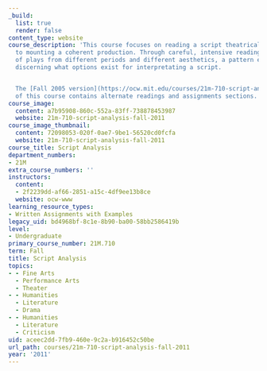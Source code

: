 ```yaml
---
_build:
  list: true
  render: false
content_type: website
course_description: 'This course focuses on reading a script theatrically with a view
  to mounting a coherent production. Through careful, intensive reading of a variety
  of plays from different periods and different aesthetics, a pattern emerges for
  discerning what options exist for interpretating a script.


  The [Fall 2005 version](https://ocw.mit.edu/courses/21m-710-script-analysis-fall-2005/)
  of this course contains alternate readings and assignments sections.'
course_image:
  content: a7b95908-860c-552a-83ff-738878453987
  website: 21m-710-script-analysis-fall-2011
course_image_thumbnail:
  content: 72098053-020f-0ae7-9be1-56520cd0fcfa
  website: 21m-710-script-analysis-fall-2011
course_title: Script Analysis
department_numbers:
- 21M
extra_course_numbers: ''
instructors:
  content:
  - 2f2239dd-af66-2851-a15c-4df9ee13b8ce
  website: ocw-www
learning_resource_types:
- Written Assignments with Examples
legacy_uid: bd4968bf-8c1e-8b90-ba00-58bb2586419b
level:
- Undergraduate
primary_course_number: 21M.710
term: Fall
title: Script Analysis
topics:
- - Fine Arts
  - Performance Arts
  - Theater
- - Humanities
  - Literature
  - Drama
- - Humanities
  - Literature
  - Criticism
uid: aceec2dd-7fb9-460e-9c2a-b916452c50be
url_path: courses/21m-710-script-analysis-fall-2011
year: '2011'
---
```

